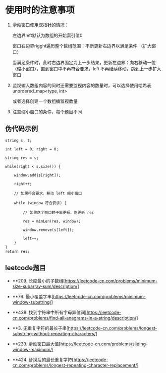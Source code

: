 # 使用时的注意事项

1. 滑动窗口使用双指针的情况：

	左边界left默认为数组的开始索引值0

	窗口右边界rigght遍历整个数组范围：不断更新右边界以满足条件 （扩大窗口）

	当满足条件时，此时右边界固定为上一步结果，更新左边界：向右移动一位 （缩小窗口），直到窗口中不再符合要求，left 不再继续移动，跳到上一步扩大窗口
	

2. 监视输入数组内容的同时还需要监视内容的数量时，可以选择使用哈希表unordered_map<type, int>

	或者选择创建一个数组桶监视数量
	
	
3. 注意缩小窗口的条件，每个题目不同


	

## 伪代码示例

	string s, t;

	int left = 0, right = 0;
	
	string res = s;

	while(right < s.size()) {
	
		window.add(s[right]);
		
		right++;
		
		// 如果符合要求，移动 left 缩小窗口
		
		while (window 符合要求) {
		
			// 如果这个窗口的子串更短，则更新 res
			
			res = minLen(res, window);
			
			window.remove(s[left]);
			
			left++;
		}
	}
	return res;



## leetcode题目

-  **209. 长度最小的子数组[https://leetcode-cn.com/problems/minimum-size-subarray-sum/description/]

-  **76. 最小覆盖字串[https://leetcode-cn.com/problems/minimum-window-substring/]

-  **438. 找到字符串中所有字母异位词[https://leetcode-cn.com/problems/find-all-anagrams-in-a-string/description/]

-  **3. 无重复字符的最长子串[https://leetcode-cn.com/problems/longest-substring-without-repeating-characters/]

-  **239. 滑动窗口最大值[https://leetcode-cn.com/problems/sliding-window-maximum/]

-  **424. 替换后的最长重复字符[https://leetcode-cn.com/problems/longest-repeating-character-replacement/]








